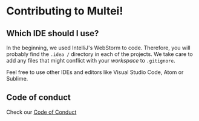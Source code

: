 # Contributing to Multei!

## Which IDE should I use?

In the beginning, we used IntelliJ's WebStorm to code.
Therefore, you will probably find the `.idea /` directory in each of the projects.
We take care to add any files that might conflict with your _workspace_ to `.gitignore`.

Feel free to use other IDEs and editors like Visual Studio Code, Atom or Sublime.

## Code of conduct

Check our [Code of Conduct](CODE_OF_CONDUCT.md)
